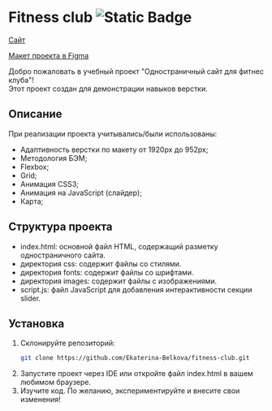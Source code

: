 # Fitness club ![Static Badge](https://img.shields.io/badge/landing_page-blue)

[Сайт](https://ekaterina-belkova.github.io/fitness-club/)  

[Макет проекта в Figma](https://www.figma.com/file/irGRnQtuseGVGnJ8OqVAgj/%D0%9F%D1%80%D0%BE%D0%B3%D1%80%D0%B0%D0%BC%D0%BC%D0%B0-%D0%BA%D1%83%D1%80%D1%81%D0%B0-%22Frontend-developer%22_1?type=design&node-id=1%3A4&mode=design&t=UVn6PeOWkedTuM6t-1)  

Добро пожаловать в учебный проект "Одностраничный сайт для фитнес клуба"!  
Этот проект создан для демонстрации навыков верстки.

## Описание

При реализации проекта учитывались/были использованы:
* Адаптивность верстки по макету от 1920px до 952px;
* Методология БЭМ;
* Flexbox;
* Grid;
* Анимация CSS3;
* Анимация на JavaScript (слайдер);
* Карта;

## Структура проекта
* index.html: основной файл HTML, содержащий разметку одностраничного сайта.
* директория css: содержит файлы со стилями.
* директория fonts: содержит файлы со шрифтами.
* директория images: содержит файлы с изображениями.
* script.js: файл JavaScript для добавления интерактивности секции slider.

## Установка

1. Склонируйте репозиторий: 
   ```sh
   git clone https://github.com/Ekaterina-Belkova/fitness-club.git

2. Запустите проект через IDE или откройте файл index.html в вашем любимом браузере.
3. Изучите код. По желанию, экспериментируйте и внесите свои изменения!
